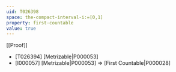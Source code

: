 ```yaml
---
uid: T026398
space: the-compact-interval-i:=[0,1]
property: first-countable
value: true
---
```

[[Proof]]

* [T026394] [Metrizable|P000053]
* [I000057] [Metrizable|P000053] => [First Countable|P000028]


